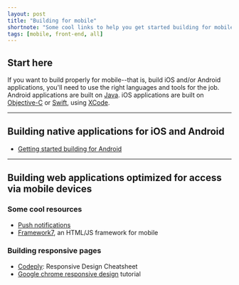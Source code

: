 ```yaml
---
layout: post
title: "Building for mobile"
shortnote: "Some cool links to help you get started building for mobile."
tags: [mobile, front-end, all]
---
```


## Start here
If you want to build properly for mobile--that is, build iOS and/or Android applications, you'll need to use the right languages and tools for the job. Android applications are built on [Java](http://code.tutsplus.com/series/learn-java-for-android-development--mobile-22888). iOS applications are built on [Objective-C](https://developer.apple.com/library/mac/documentation/Cocoa/Conceptual/ProgrammingWithObjectiveC/Introduction/Introduction.html) or [Swift](https://developer.apple.com/swift/), using [XCode](https://developer.apple.com/xcode/ide/).   

<hr>

## Building native applications for iOS and Android

* [Getting started building for Android](https://developer.android.com/training/index.html)

<hr>

## Building web applications optimized for access via mobile devices

### Some cool resources
* [Push notifications](https://www.pushwoosh.com/)
* [Framework7](http://framework7.io/), an HTML/JS framework for mobile

### Building responsive pages
* [Codeply](http://www.codeply.com/responsive-design-cheatsheet.html): Responsive Design Cheatsheet
* [Google chrome responsive design](https://developers.google.com/web/fundamentals/getting-started/your-first-multi-screen-site/responsive?hl=en) tutorial
